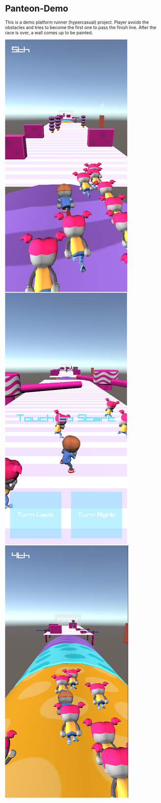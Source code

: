 # Panteon-Demo

This is a demo platform runner (hypercasual) project. Player avoids the obstacles and tries to become the first one to pass the finish line. After the race is over, a wall comes up to be painted.

![GitHub Logo](/Screenshot_1.png)
![GitHub Logo](/Screenshot_2.png)
![GitHub Logo](/Screenshot_3.png)
